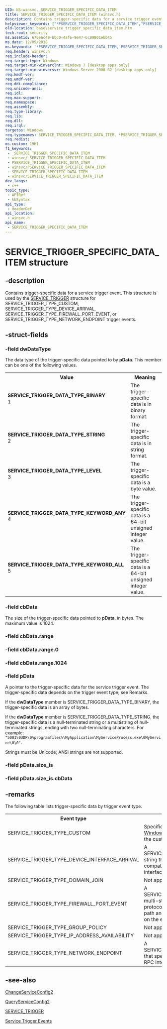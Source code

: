 ```yaml
---
UID: NS:winsvc._SERVICE_TRIGGER_SPECIFIC_DATA_ITEM
title: SERVICE_TRIGGER_SPECIFIC_DATA_ITEM (winsvc.h)
description: Contains trigger-specific data for a service trigger event.
helpviewer_keywords: ["*PSERVICE_TRIGGER_SPECIFIC_DATA_ITEM","PSERVICE_TRIGGER_SPECIFIC_DATA_ITEM","PSERVICE_TRIGGER_SPECIFIC_DATA_ITEM structure pointer","SERVICE_TRIGGER_DATA_TYPE_BINARY","SERVICE_TRIGGER_DATA_TYPE_KEYWORD_ALL","SERVICE_TRIGGER_DATA_TYPE_KEYWORD_ANY","SERVICE_TRIGGER_DATA_TYPE_LEVEL","SERVICE_TRIGGER_DATA_TYPE_STRING","SERVICE_TRIGGER_SPECIFIC_DATA_ITEM","SERVICE_TRIGGER_SPECIFIC_DATA_ITEM structure","base.service_trigger_specific_data_item","winsvc/PSERVICE_TRIGGER_SPECIFIC_DATA_ITEM","winsvc/SERVICE_TRIGGER_SPECIFIC_DATA_ITEM"]
old-location: base\service_trigger_specific_data_item.htm
tech.root: security
ms.assetid: 670e6c49-bbc0-4af6-9e47-6c89801ebb45
ms.date: 12/05/2018
ms.keywords: '*PSERVICE_TRIGGER_SPECIFIC_DATA_ITEM, PSERVICE_TRIGGER_SPECIFIC_DATA_ITEM, PSERVICE_TRIGGER_SPECIFIC_DATA_ITEM structure pointer, SERVICE_TRIGGER_DATA_TYPE_BINARY, SERVICE_TRIGGER_DATA_TYPE_KEYWORD_ALL, SERVICE_TRIGGER_DATA_TYPE_KEYWORD_ANY, SERVICE_TRIGGER_DATA_TYPE_LEVEL, SERVICE_TRIGGER_DATA_TYPE_STRING, SERVICE_TRIGGER_SPECIFIC_DATA_ITEM, SERVICE_TRIGGER_SPECIFIC_DATA_ITEM structure, base.service_trigger_specific_data_item, winsvc/PSERVICE_TRIGGER_SPECIFIC_DATA_ITEM, winsvc/SERVICE_TRIGGER_SPECIFIC_DATA_ITEM'
req.header: winsvc.h
req.include-header: 
req.target-type: Windows
req.target-min-winverclnt: Windows 7 [desktop apps only]
req.target-min-winversvr: Windows Server 2008 R2 [desktop apps only]
req.kmdf-ver: 
req.umdf-ver: 
req.ddi-compliance: 
req.unicode-ansi: 
req.idl: 
req.max-support: 
req.namespace: 
req.assembly: 
req.type-library: 
req.lib: 
req.dll: 
req.irql: 
targetos: Windows
req.typenames: SERVICE_TRIGGER_SPECIFIC_DATA_ITEM, *PSERVICE_TRIGGER_SPECIFIC_DATA_ITEM
req.redist: 
ms.custom: 19H1
f1_keywords:
 - _SERVICE_TRIGGER_SPECIFIC_DATA_ITEM
 - winsvc/_SERVICE_TRIGGER_SPECIFIC_DATA_ITEM
 - PSERVICE_TRIGGER_SPECIFIC_DATA_ITEM
 - winsvc/PSERVICE_TRIGGER_SPECIFIC_DATA_ITEM
 - SERVICE_TRIGGER_SPECIFIC_DATA_ITEM
 - winsvc/SERVICE_TRIGGER_SPECIFIC_DATA_ITEM
dev_langs:
 - c++
topic_type:
 - APIRef
 - kbSyntax
api_type:
 - HeaderDef
api_location:
 - winsvc.h
api_name:
 - SERVICE_TRIGGER_SPECIFIC_DATA_ITEM
---
```


# SERVICE_TRIGGER_SPECIFIC_DATA_ITEM structure


## -description

Contains trigger-specific data for a service trigger event. This structure is used by the <a href="https://docs.microsoft.com/windows/desktop/api/winsvc/ns-winsvc-service_trigger">SERVICE_TRIGGER</a> structure for SERVICE_TRIGGER_TYPE_CUSTOM, SERVICE_TRIGGER_TYPE_DEVICE_ARRIVAL, SERVICE_TRIGGER_TYPE_FIREWALL_PORT_EVENT, or SERVICE_TRIGGER_TYPE_NETWORK_ENDPOINT trigger events.

## -struct-fields

### -field dwDataType

The data type of the trigger-specific data pointed to by <b>pData</b>. This member can be one of the following values. 

<table>
<tr>
<th>Value</th>
<th>Meaning</th>
</tr>
<tr>
<td width="40%"><a id="SERVICE_TRIGGER_DATA_TYPE_BINARY"></a><a id="service_trigger_data_type_binary"></a><dl>
<dt><b>SERVICE_TRIGGER_DATA_TYPE_BINARY</b></dt>
<dt>1</dt>
</dl>
</td>
<td width="60%">
The trigger-specific data is in binary format.

</td>
</tr>
<tr>
<td width="40%"><a id="SERVICE_TRIGGER_DATA_TYPE_STRING"></a><a id="service_trigger_data_type_string"></a><dl>
<dt><b>SERVICE_TRIGGER_DATA_TYPE_STRING</b></dt>
<dt>2</dt>
</dl>
</td>
<td width="60%">
The trigger-specific data is in string format. 

</td>
</tr>
<tr>
<td width="40%"><a id="SERVICE_TRIGGER_DATA_TYPE_LEVEL"></a><a id="service_trigger_data_type_level"></a><dl>
<dt><b>SERVICE_TRIGGER_DATA_TYPE_LEVEL</b></dt>
<dt>3</dt>
</dl>
</td>
<td width="60%">
The trigger-specific data is a byte value. 

</td>
</tr>
<tr>
<td width="40%"><a id="SERVICE_TRIGGER_DATA_TYPE_KEYWORD_ANY"></a><a id="service_trigger_data_type_keyword_any"></a><dl>
<dt><b>SERVICE_TRIGGER_DATA_TYPE_KEYWORD_ANY</b></dt>
<dt>4</dt>
</dl>
</td>
<td width="60%">
The trigger-specific data is a 64-bit unsigned integer value.

</td>
</tr>
<tr>
<td width="40%"><a id="SERVICE_TRIGGER_DATA_TYPE_KEYWORD_ALL"></a><a id="service_trigger_data_type_keyword_all"></a><dl>
<dt><b>SERVICE_TRIGGER_DATA_TYPE_KEYWORD_ALL</b></dt>
<dt>5</dt>
</dl>
</td>
<td width="60%">
The trigger-specific data is a 64-bit unsigned integer value.

</td>
</tr>
</table>

### -field cbData

The size of the trigger-specific data pointed to <b>pData</b>, in bytes.  The maximum value is 1024.

### -field cbData.range

### -field cbData.range.0

### -field cbData.range.1024

### -field pData

A pointer to the trigger-specific data for the service trigger event. The trigger-specific data depends on the trigger event type; see Remarks. 

If the <b>dwDataType</b> member is SERVICE_TRIGGER_DATA_TYPE_BINARY, the trigger-specific data is an array of bytes. 

If the <b>dwDataType</b> member is SERVICE_TRIGGER_DATA_TYPE_STRING, the trigger-specific data is a null-terminated string or a multistring of null-terminated strings, ending with two null-terminating characters. For example: <code>"5001\0UDP\0%programfiles%\MyApplication\MyServiceProcess.exe\0MyService\0\0"</code>.

Strings must be Unicode; ANSI strings are not supported.

### -field pData.size_is

### -field pData.size_is.cbData

## -remarks

The following table lists trigger-specific data by trigger event type. 

<table>
<tr>
<th>Event type</th>
<th>Trigger-specific data</th>
</tr>
<tr>
<td>SERVICE_TRIGGER_TYPE_CUSTOM</td>
<td>Specified by the <a href="https://msdn.microsoft.com/library/bb968803.aspx">Event Tracing for Windows</a> (ETW) provider that defines the custom event.</td>
</tr>
<tr>
<td>SERVICE_TRIGGER_TYPE_DEVICE_INTERFACE_ARRIVAL</td>
<td>A SERVICE_TRIGGER_DATA_TYPE_STRING string that specifies a hardware ID or compatible ID string for the device interface class.  </td>
</tr>
<tr>
<td>SERVICE_TRIGGER_TYPE_DOMAIN_JOIN</td>
<td>Not applicable.</td>
</tr>
<tr>
<td>SERVICE_TRIGGER_TYPE_FIREWALL_PORT_EVENT</td>
<td>A SERVICE_TRIGGER_DATA_TYPE_STRING multi-string that specifies the port, the protocol, and optionally the executable path and name of the service listening on the event. </td>
</tr>
<tr>
<td>SERVICE_TRIGGER_TYPE_GROUP_POLICY</td>
<td>Not applicable.</td>
</tr>
<tr>
<td>SERVICE_TRIGGER_TYPE_IP_ADDRESS_AVAILABILITY</td>
<td>Not applicable.</td>
</tr>
<tr>
<td>SERVICE_TRIGGER_TYPE_NETWORK_ENDPOINT</td>
<td>A SERVICE_TRIGGER_DATA_TYPE_STRING that specifies the port, named pipe, or RPC interface for the network endpoint.</td>
</tr>
</table>

## -see-also

<a href="https://docs.microsoft.com/windows/desktop/api/winsvc/nf-winsvc-changeserviceconfig2a">ChangeServiceConfig2</a>



<a href="https://docs.microsoft.com/windows/desktop/api/winsvc/nf-winsvc-queryserviceconfig2a">QueryServiceConfig2</a>



<a href="https://docs.microsoft.com/windows/desktop/api/winsvc/ns-winsvc-service_trigger">SERVICE_TRIGGER</a>



<a href="https://docs.microsoft.com/windows/desktop/Services/service-trigger-events">Service Trigger Events</a>

